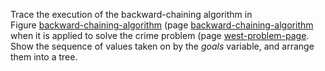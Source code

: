 

Trace the execution of the backward-chaining
algorithm in Figure <a class="insideBookFigRef" target="_blank" href="https://aimacode.github.io/figures/backward-chaining-algorithm">backward-chaining-algorithm</a>
(page <a class="pageRef" title="" href="#">backward-chaining-algorithm</a> when it is applied to solve the crime problem
(page <A href="#">west-problem-page</a>. Show the sequence of values taken on by the
${goals}$ variable, and arrange them into a tree.
